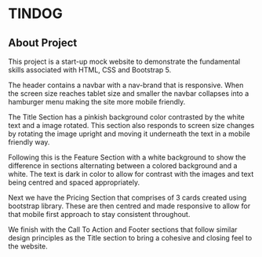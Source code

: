 # TINDOG

## About Project

This project is a start-up mock website to demonstrate the fundamental skills associated with HTML, CSS and Bootstrap 5. 

The header contains a navbar with a nav-brand that is responsive. When the screen size reaches tablet size and smaller the navbar collapses into a hamburger menu making the site more mobile friendly. 

The Title Section has a pinkish background color contrasted by the white text and a image rotated. This section also responds to screen size changes by rotating the image upright and moving it underneath the text in a mobile friendly way. 

Following this is the Feature Section with a white background to show the difference in sections alternating between a colored background and a white. The text is dark in color to allow for contrast with the images and text being centred and spaced appropriately. 

Next we have the Pricing Section that comprises of 3 cards created using bootstrap library. These are then centred and made responsive to allow for that mobile first approach to stay consistent throughout. 

We finish with the Call To Action and Footer sections that follow similar design principles as the Title section to bring a cohesive and closing feel to the website. 
